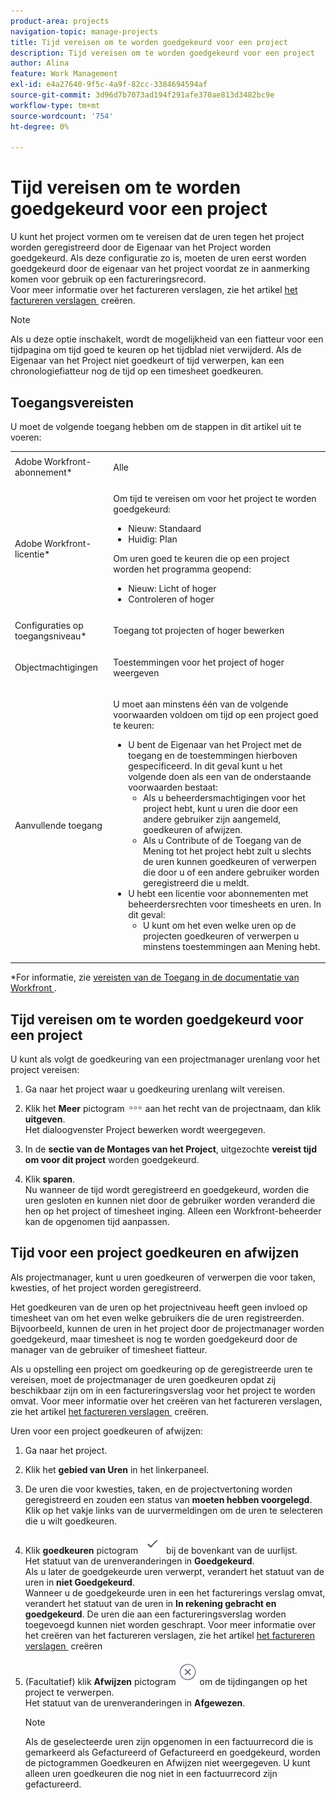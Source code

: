 ```yaml
---
product-area: projects
navigation-topic: manage-projects
title: Tijd vereisen om te worden goedgekeurd voor een project
description: Tijd vereisen om te worden goedgekeurd voor een project
author: Alina
feature: Work Management
exl-id: e4a27640-9f5c-4a9f-82cc-3384694594af
source-git-commit: 3d96d7b7073ad194f291afe370ae813d3482bc9e
workflow-type: tm+mt
source-wordcount: '754'
ht-degree: 0%

---
```


# Tijd vereisen om te worden goedgekeurd voor een project

<!--audited: 08/2024-->

U kunt het project vormen om te vereisen dat de uren tegen het project worden geregistreerd door de Eigenaar van het Project worden goedgekeurd. Als deze configuratie zo is, moeten de uren eerst worden goedgekeurd door de eigenaar van het project voordat ze in aanmerking komen voor gebruik op een factureringsrecord.\
Voor meer informatie over het factureren verslagen, zie het artikel [&#x200B; het factureren verslagen &#x200B;](../../../manage-work/projects/project-finances/create-billing-records.md) creëren.

>[!NOTE]
>
>Als u deze optie inschakelt, wordt de mogelijkheid van een fiatteur voor een tijdpagina om tijd goed te keuren op het tijdblad niet verwijderd. Als de Eigenaar van het Project niet goedkeurt of tijd verwerpen, kan een chronologiefiatteur nog de tijd op een timesheet goedkeuren.

## Toegangsvereisten

U moet de volgende toegang hebben om de stappen in dit artikel uit te voeren:

<table style="table-layout:auto"> 
 <col> 
 <col> 
 <tbody> 
  <tr> 
   <td role="rowheader">Adobe Workfront-abonnement*</td> 
   <td> <p>Alle</p> </td> 
  </tr> 
  <tr> 
   <td role="rowheader">Adobe Workfront-licentie*</td> 
   <td> <p>Om tijd te vereisen om voor het project te worden goedgekeurd:</p>
   <ul><li>Nieuw: Standaard</li>
   <li>Huidig: Plan</li></ul>

<p>Om uren goed te keuren die op een project worden het programma geopend:</p>
   <ul><li>Nieuw: Licht of hoger</li>
   <li>Controleren of hoger</li>
    </td> 
  </tr> 
  <tr> 
   <td role="rowheader">Configuraties op toegangsniveau*</td> 
   <td> <p>Toegang tot projecten of hoger bewerken</p>  </td> 
  </tr> 
  <tr> 
   <td role="rowheader">Objectmachtigingen</td> 
   <td> <p>Toestemmingen voor het project of hoger weergeven</p>
  </tr> 
  <tr> 
   <td role="rowheader">Aanvullende toegang</td> 
   <td> <p>U moet aan minstens één van de volgende voorwaarden voldoen om tijd op een project goed te keuren:</p> 
    <ul> 
     <li>U bent de Eigenaar van het Project met de toegang en de toestemmingen hierboven gespecificeerd. In dit geval kunt u het volgende doen als een van de onderstaande voorwaarden bestaat: 
      <ul>
       <li>Als u beheerdersmachtigingen voor het project hebt, kunt u uren die door een andere gebruiker zijn aangemeld, goedkeuren of afwijzen.</li>
       <li> Als u Contribute of de Toegang van de Mening tot het project hebt zult u slechts de uren kunnen goedkeuren of verwerpen die door u of een andere gebruiker worden geregistreerd die u meldt.<br></li>
      </ul></li> 
     <li>U hebt een licentie voor abonnementen met beheerdersrechten voor timesheets en uren. In dit geval:
      <ul>
       <li>U kunt om het even welke uren op de projecten goedkeuren of verwerpen u minstens toestemmingen aan Mening hebt. </li>
      </ul></li> 
    </ul> </td> 
  </tr> 
 </tbody> 
</table>

*For informatie, zie [&#x200B; vereisten van de Toegang in de documentatie van Workfront &#x200B;](/help/quicksilver/administration-and-setup/add-users/access-levels-and-object-permissions/access-level-requirements-in-documentation.md).

## Tijd vereisen om te worden goedgekeurd voor een project

U kunt als volgt de goedkeuring van een projectmanager urenlang voor het project vereisen:

1. Ga naar het project waar u goedkeuring urenlang wilt vereisen.
1. Klik het **Meer** pictogram ![&#x200B; Meer pictogram &#x200B;](assets/more-icon.png) aan het recht van de projectnaam, dan klik **uitgeven**.\
   Het dialoogvenster Project bewerken wordt weergegeven.

1. In de **sectie van de Montages van het Project**, uitgezochte **vereist tijd om voor dit project** worden goedgekeurd.
1. Klik **sparen**.\
   Nu wanneer de tijd wordt geregistreerd en goedgekeurd, worden die uren gesloten en kunnen niet door de gebruiker worden veranderd die hen op het project of timesheet inging. Alleen een Workfront-beheerder kan de opgenomen tijd aanpassen.

## Tijd voor een project goedkeuren en afwijzen

Als projectmanager, kunt u uren goedkeuren of verwerpen die voor taken, kwesties, of het project worden geregistreerd.

Het goedkeuren van de uren op het projectniveau heeft geen invloed op timesheet van om het even welke gebruikers die de uren registreerden. Bijvoorbeeld, kunnen de uren in het project door de projectmanager worden goedgekeurd, maar timesheet is nog te worden goedgekeurd door de manager van de gebruiker of timesheet fiatteur.

Als u opstelling een project om goedkeuring op de geregistreerde uren te vereisen, moet de projectmanager de uren goedkeuren opdat zij beschikbaar zijn om in een factureringsverslag voor het project te worden omvat. Voor meer informatie over het creëren van het factureren verslagen, zie het artikel [&#x200B; het factureren verslagen &#x200B;](../../../manage-work/projects/project-finances/create-billing-records.md) creëren.

Uren voor een project goedkeuren of afwijzen:

1. Ga naar het project.
1. Klik het **gebied van Uren** in het linkerpaneel.

1. De uren die voor kwesties, taken, en de projectvertoning worden geregistreerd en zouden een status van **moeten hebben voorgelegd**.\
   Klik op het vakje links van de uurvermeldingen om de uren te selecteren die u wilt goedkeuren.

1. Klik **goedkeuren** pictogram ![](assets/approve-hours-icon.png) bij de bovenkant van de uurlijst.\
   Het statuut van de urenveranderingen in **Goedgekeurd**.\
   Als u later de goedgekeurde uren verwerpt, verandert het statuut van de uren in **niet Goedgekeurd**.\
   Wanneer u de goedgekeurde uren in een het facturerings verslag omvat, verandert het statuut van de uren in **In rekening gebracht en goedgekeurd**. De uren die aan een factureringsverslag worden toegevoegd kunnen niet worden geschrapt. Voor meer informatie over het creëren van het factureren verslagen, zie het artikel [&#x200B; het factureren verslagen &#x200B;](../../../manage-work/projects/project-finances/create-billing-records.md) creëren

1. (Facultatief) klik **Afwijzen** pictogram ![](assets/reject-hours-icon.png) om de tijdingangen op het project te verwerpen.\
   Het statuut van de urenveranderingen in **Afgewezen**.

   >[!NOTE]
   >
   >   Als de geselecteerde uren zijn opgenomen in een factuurrecord die is gemarkeerd als Gefactureerd of Gefactureerd en goedgekeurd, worden de pictogrammen Goedkeuren en Afwijzen niet weergegeven. U kunt alleen uren goedkeuren die nog niet in een factuurrecord zijn gefactureerd.

